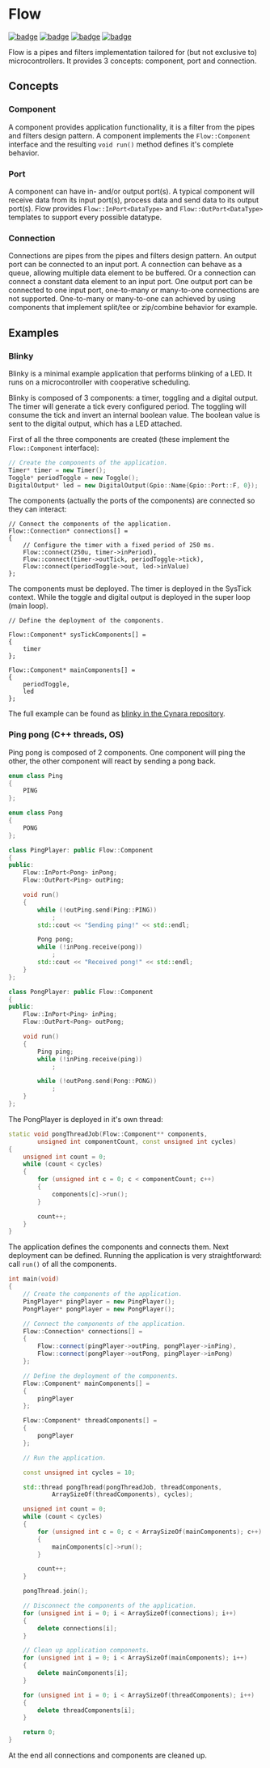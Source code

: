 # Flow

[![badge](https://img.shields.io/badge/conan.io-FlowCore%2F1.0-green.svg?logo=data:image/png;base64%2CiVBORw0KGgoAAAANSUhEUgAAAA4AAAAOCAMAAAAolt3jAAAA1VBMVEUAAABhlctjlstkl8tlmMtlmMxlmcxmmcxnmsxpnMxpnM1qnc1sn85voM91oM11oc1xotB2oc56pNF6pNJ2ptJ8ptJ8ptN9ptN8p9N5qNJ9p9N9p9R8qtOBqdSAqtOAqtR%2BrNSCrNJ/rdWDrNWCsNWCsNaJs9eLs9iRvNuVvdyVv9yXwd2Zwt6axN6dxt%2Bfx%2BChyeGiyuGjyuCjyuGly%2BGlzOKmzOGozuKoz%2BKqz%2BOq0OOv1OWw1OWw1eWx1eWy1uay1%2Baz1%2Baz1%2Bez2Oe02Oe12ee22ujUGwH3AAAAAXRSTlMAQObYZgAAAAFiS0dEAIgFHUgAAAAJcEhZcwAACxMAAAsTAQCanBgAAAAHdElNRQfgBQkREyOxFIh/AAAAiklEQVQI12NgAAMbOwY4sLZ2NtQ1coVKWNvoc/Eq8XDr2wB5Ig62ekza9vaOqpK2TpoMzOxaFtwqZua2Bm4makIM7OzMAjoaCqYuxooSUqJALjs7o4yVpbowvzSUy87KqSwmxQfnsrPISyFzWeWAXCkpMaBVIC4bmCsOdgiUKwh3JojLgAQ4ZCE0AMm2D29tZwe6AAAAAElFTkSuQmCC)](http://www.conan.io/source/FlowCore/1.0/spiessensm/stable)
[![badge](https://img.shields.io/badge/conan.io-FlowExtra%2F1.0-green.svg?logo=data:image/png;base64%2CiVBORw0KGgoAAAANSUhEUgAAAA4AAAAOCAMAAAAolt3jAAAA1VBMVEUAAABhlctjlstkl8tlmMtlmMxlmcxmmcxnmsxpnMxpnM1qnc1sn85voM91oM11oc1xotB2oc56pNF6pNJ2ptJ8ptJ8ptN9ptN8p9N5qNJ9p9N9p9R8qtOBqdSAqtOAqtR%2BrNSCrNJ/rdWDrNWCsNWCsNaJs9eLs9iRvNuVvdyVv9yXwd2Zwt6axN6dxt%2Bfx%2BChyeGiyuGjyuCjyuGly%2BGlzOKmzOGozuKoz%2BKqz%2BOq0OOv1OWw1OWw1eWx1eWy1uay1%2Baz1%2Baz1%2Bez2Oe02Oe12ee22ujUGwH3AAAAAXRSTlMAQObYZgAAAAFiS0dEAIgFHUgAAAAJcEhZcwAACxMAAAsTAQCanBgAAAAHdElNRQfgBQkREyOxFIh/AAAAiklEQVQI12NgAAMbOwY4sLZ2NtQ1coVKWNvoc/Eq8XDr2wB5Ig62ekza9vaOqpK2TpoMzOxaFtwqZua2Bm4makIM7OzMAjoaCqYuxooSUqJALjs7o4yVpbowvzSUy87KqSwmxQfnsrPISyFzWeWAXCkpMaBVIC4bmCsOdgiUKwh3JojLgAQ4ZCE0AMm2D29tZwe6AAAAAElFTkSuQmCC)](http://www.conan.io/source/FlowExtra/1.0/spiessensm/stable)
[![badge](https://img.shields.io/badge/conan.io-FlowTest%2F1.0-green.svg?logo=data:image/png;base64%2CiVBORw0KGgoAAAANSUhEUgAAAA4AAAAOCAMAAAAolt3jAAAA1VBMVEUAAABhlctjlstkl8tlmMtlmMxlmcxmmcxnmsxpnMxpnM1qnc1sn85voM91oM11oc1xotB2oc56pNF6pNJ2ptJ8ptJ8ptN9ptN8p9N5qNJ9p9N9p9R8qtOBqdSAqtOAqtR%2BrNSCrNJ/rdWDrNWCsNWCsNaJs9eLs9iRvNuVvdyVv9yXwd2Zwt6axN6dxt%2Bfx%2BChyeGiyuGjyuCjyuGly%2BGlzOKmzOGozuKoz%2BKqz%2BOq0OOv1OWw1OWw1eWx1eWy1uay1%2Baz1%2Baz1%2Bez2Oe02Oe12ee22ujUGwH3AAAAAXRSTlMAQObYZgAAAAFiS0dEAIgFHUgAAAAJcEhZcwAACxMAAAsTAQCanBgAAAAHdElNRQfgBQkREyOxFIh/AAAAiklEQVQI12NgAAMbOwY4sLZ2NtQ1coVKWNvoc/Eq8XDr2wB5Ig62ekza9vaOqpK2TpoMzOxaFtwqZua2Bm4makIM7OzMAjoaCqYuxooSUqJALjs7o4yVpbowvzSUy87KqSwmxQfnsrPISyFzWeWAXCkpMaBVIC4bmCsOdgiUKwh3JojLgAQ4ZCE0AMm2D29tZwe6AAAAAElFTkSuQmCC)](http://www.conan.io/source/FlowTest/1.0/spiessensm/stable)
[![badge](https://img.shields.io/badge/conan.io-FlowTestProject%2F1.0-green.svg?logo=data:image/png;base64%2CiVBORw0KGgoAAAANSUhEUgAAAA4AAAAOCAMAAAAolt3jAAAA1VBMVEUAAABhlctjlstkl8tlmMtlmMxlmcxmmcxnmsxpnMxpnM1qnc1sn85voM91oM11oc1xotB2oc56pNF6pNJ2ptJ8ptJ8ptN9ptN8p9N5qNJ9p9N9p9R8qtOBqdSAqtOAqtR%2BrNSCrNJ/rdWDrNWCsNWCsNaJs9eLs9iRvNuVvdyVv9yXwd2Zwt6axN6dxt%2Bfx%2BChyeGiyuGjyuCjyuGly%2BGlzOKmzOGozuKoz%2BKqz%2BOq0OOv1OWw1OWw1eWx1eWy1uay1%2Baz1%2Baz1%2Bez2Oe02Oe12ee22ujUGwH3AAAAAXRSTlMAQObYZgAAAAFiS0dEAIgFHUgAAAAJcEhZcwAACxMAAAsTAQCanBgAAAAHdElNRQfgBQkREyOxFIh/AAAAiklEQVQI12NgAAMbOwY4sLZ2NtQ1coVKWNvoc/Eq8XDr2wB5Ig62ekza9vaOqpK2TpoMzOxaFtwqZua2Bm4makIM7OzMAjoaCqYuxooSUqJALjs7o4yVpbowvzSUy87KqSwmxQfnsrPISyFzWeWAXCkpMaBVIC4bmCsOdgiUKwh3JojLgAQ4ZCE0AMm2D29tZwe6AAAAAElFTkSuQmCC)](http://www.conan.io/source/FlowTestProject/1.0/spiessensm/stable)

Flow is a pipes and filters implementation tailored for (but not exclusive to) microcontrollers. It provides 3 concepts: component, port and connection.

## Concepts

### Component

A component provides application functionality, it is a filter from the pipes and filters design pattern. A component implements the ```Flow::Component``` interface and the resulting ```void run()``` method defines it's complete behavior.

### Port

A component can have in- and/or output port(s). A typical component will receive data from its input port(s), process data and send data to its output port(s). Flow provides ```Flow::InPort<DataType>``` and ```Flow::OutPort<DataType>``` templates to support every possible datatype.

### Connection

Connections are pipes from the pipes and filters design pattern. An output port can be connected to an input port. A connection can behave as a queue, allowing multiple data element to be buffered. Or a connection can connect a constant data element to an input port. One output port can be connected to one input port, one-to-many or many-to-one connections are not supported. One-to-many or many-to-one can achieved by using components that implement split/tee or zip/combine behavior for example.

## Examples

### Blinky

Blinky is a minimal example application that performs blinking of a LED. It runs on a microcontroller with cooperative scheduling.

Blinky is composed of 3 components: a timer, toggling and a digital output. The timer will generate a tick every configured period. The toggling will consume the tick and invert an internal boolean value. The boolean value is sent to the digital output, which has a LED attached.

First of all the three components are created (these implement the ```Flow::Component``` interface):

```C++
// Create the components of the application.
Timer* timer = new Timer();
Toggle* periodToggle = new Toggle();
DigitalOutput* led = new DigitalOutput(Gpio::Name{Gpio::Port::F, 0});

```

The components (actually the ports of the components) are connected so they can interact:

```
// Connect the components of the application.
Flow::Connection* connections[] =
{
	// Configure the timer with a fixed period of 250 ms.
	Flow::connect(250u, timer->inPeriod),
	Flow::connect(timer->outTick, periodToggle->tick),
	Flow::connect(periodToggle->out, led->inValue)
};
```

The components must be deployed. The timer is deployed in the SysTick context. While the toggle and digital output is deployed in the super loop (main loop).

```
// Define the deployment of the components.

Flow::Component* sysTickComponents[] =
{
	timer
};

Flow::Component* mainComponents[] =
{
	periodToggle,
	led
};
```
The full example can be found as [blinky in the Cynara repository](https://github.com/CynaraKrewe/Cynara/tree/master/Software/blinky).

### Ping pong (C++ threads, OS)

Ping pong is composed of 2 components. One component will ping the other, the other component will react by sending a pong back.

```C++
enum class Ping
{
	PING
};

enum class Pong
{
	PONG
};

class PingPlayer: public Flow::Component
{
public:
	Flow::InPort<Pong> inPong;
	Flow::OutPort<Ping> outPing;

	void run()
	{
		while (!outPing.send(Ping::PING))
			;
		std::cout << "Sending ping!" << std::endl;

		Pong pong;
		while (!inPong.receive(pong))
			;
		std::cout << "Received pong!" << std::endl;
	}
};

class PongPlayer: public Flow::Component
{
public:
	Flow::InPort<Ping> inPing;
	Flow::OutPort<Pong> outPong;

	void run()
	{
		Ping ping;
		while (!inPing.receive(ping))
			;

		while (!outPong.send(Pong::PONG))
			;
	}
};
```

The PongPlayer is deployed in it's own thread:

```C++
static void pongThreadJob(Flow::Component** components,
		unsigned int componentCount, const unsigned int cycles)
{
	unsigned int count = 0;
	while (count < cycles)
	{
		for (unsigned int c = 0; c < componentCount; c++)
		{
			components[c]->run();
		}

		count++;
	}
}
```

The application defines the components and connects them. Next deployment can be defined. Running the application is very straightforward: call ```run()``` of all the components.

```C++
int main(void)
{
	// Create the components of the application.
	PingPlayer* pingPlayer = new PingPlayer();
	PongPlayer* pongPlayer = new PongPlayer();

	// Connect the components of the application.
	Flow::Connection* connections[] =
	{
		Flow::connect(pingPlayer->outPing, pongPlayer->inPing),
		Flow::connect(pongPlayer->outPong, pingPlayer->inPong)
	};

	// Define the deployment of the components.
	Flow::Component* mainComponents[] =
	{
		pingPlayer
	};

	Flow::Component* threadComponents[] =
	{
		pongPlayer
	};

	// Run the application.

	const unsigned int cycles = 10;

	std::thread pongThread(pongThreadJob, threadComponents,
			ArraySizeOf(threadComponents), cycles);

	unsigned int count = 0;
	while (count < cycles)
	{
		for (unsigned int c = 0; c < ArraySizeOf(mainComponents); c++)
		{
			mainComponents[c]->run();
		}

		count++;
	}

	pongThread.join();

	// Disconnect the components of the application.
	for (unsigned int i = 0; i < ArraySizeOf(connections); i++)
	{
		delete connections[i];
	}

	// Clean up application components.
	for (unsigned int i = 0; i < ArraySizeOf(mainComponents); i++)
	{
		delete mainComponents[i];
	}

	for (unsigned int i = 0; i < ArraySizeOf(threadComponents); i++)
	{
		delete threadComponents[i];
	}

	return 0;
}
```

At the end all connections and components are cleaned up.
